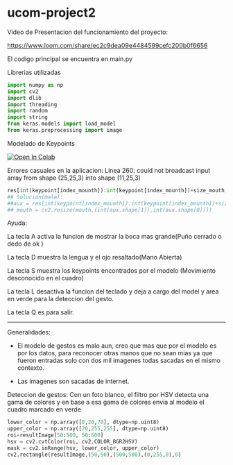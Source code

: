 # ucom-project2

Video de Presentacion del funcionamiento del proyecto: 

https://www.loom.com/share/ec2c9dea09e4484599cefc200b0f6656

El codigo principal se encuentra en main.py

Librerias utilizadas
```python
import numpy as np
import cv2
import dlib
import threading
import random
import string
from keras.models import load_model
from keras.preprocessing import image
```


Modelado de Keypoints

[![Open In Colab](https://colab.research.google.com/assets/colab-badge.svg)](https://colab.research.google.com/gist/edmenciab733/4bea58716ee3e9defa70f86be86b437c/project1.ipynb)

Errores casuales en la aplicacion:
Linea 260: could not broadcast input array from shape (25,25,3) into shape (11,25,3)

```python
res[int(keypoint[index_mounth]):int(keypoint[index_mounth])+size_mouth, int(keypoint[index_mounth -1]):int(keypoint[index_mounth -1])+size_mouth ] = mouth
## Solucion(mala): 
##aux = res[int(keypoint[index_mounth]):int(keypoint[index_mounth])+size, int(keypoint[index_mounth -1]):int(keypoint[index_mounth -1])+size ]
## mouth = cv2.resize(mouth,(int(aux.shape[1]),int(aux.shape[0])))
```


Ayuda:

La tecla A activa la funcion de mostrar la boca mas grande(Puño cerrado o dedo de ok )

La tecla D muestra la lengua y el ojo resaltado(Mano Abierta)

La tecla S muestra los keypoints encontrados por el modelo (Movimiento desconocido en el cuadro)

La tecla L  desactiva la funcion  del teclado y deja a cargo del model  y area en verde para la deteccion del gesto. 

La tecla Q es para salir.

------


Generalidades: 

- El modelo de gestos es malo aun, creo que mas que por el modelo es por los datos, para reconocer otras manos que no sean mias ya que fueron entradas solo con dos mil imagenes todas sacadas en el mismo contexto.

- Las imagenes son sacadas de internet. 

Deteccion de gestos: Con un foto blanco, el filtro por HSV detecta una gama de colores y en base a esa gama de colores envia al modelo el cuadro marcado en verde

```python
lower_color = np.array([0,20,70], dtype=np.uint8)
upper_color = np.array([20,255,255], dtype=np.uint8)
roi=resultImage[50:500, 50:500]
hsv = cv2.cvtColor(roi, cv2.COLOR_BGR2HSV)
mask = cv2.inRange(hsv, lower_color, upper_color)
cv2.rectangle(resultImage,(50,50),(500,500),(0,255,0),0)

```

